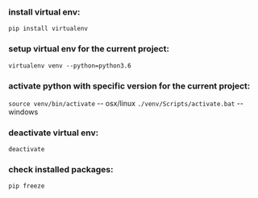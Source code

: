### install virtual env:

`pip install virtualenv`

### setup virtual env for the current project:

`virtualenv venv --python=python3.6`

### activate python with specific version for the current project:

`source venv/bin/activate` -- osx/linux
`./venv/Scripts/activate.bat` -- windows

### deactivate virtual env:

`deactivate`

### check installed packages:

`pip freeze`
